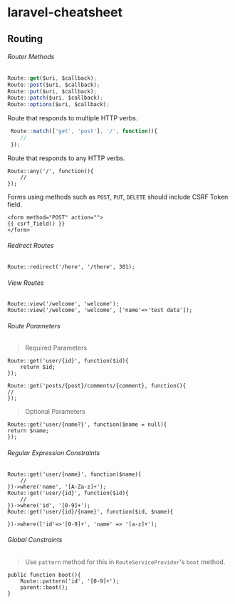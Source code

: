 # laravel-cheatsheet

## Routing

###### Router Methods

```js
Route::get($uri, $callback);
Route::post($uri, $callback);
Route::put($uri, $callback);
Route::patch($uri, $callback);
Route::options($uri, $callback);
```

Route that responds to multiple HTTP verbs.

```js
 Route::match(['get', 'post'], '/', function(){
    //
 });
```

Route that responds to any HTTP verbs.

```
Route::any('/', function(){
    //
});
```

Forms using methods such as `POST`, `PUT`, `DELETE` should include CSRF Token field.

```
<form method="POST" action="">
{{ csrf_field() }}
</form>
```

###### Redirect Routes

```
Route::redirect('/here', '/there', 301);
```

###### View Routes

```
Route::view('/welcome', 'welcome');
Route::view('/welcome', 'welcome', ['name'=>'test data']);
```

###### Route Parameters

> Required Parameters

```
Route::get('user/{id}', function($id){
    return $id;
});

Route::get('posts/{post}/comments/{comment}, function(){
//
});
```

> Optional Parameters

```
Route::get('user/{name?}', function($name = null){
return $name;
});
```

###### Regular Expression Constraints

```
Route::get('user/{name}', function($name){
    //
})->where('name', '[A-Za-z]+');
Route::get('user/{id}', function($id){
    //
})->where('id', '[0-9]+');
Route::get('user/{id}/{name}', function($id, $name){

})->where(['id'=>'[0-9]+', 'name' => '[a-z]+');
```

###### Global Constraints
> Use `pattern` method for this in `RouteServiceProvider`'s `boot` method.
```
public function boot(){
    Route::pattern('id', '[0-9]+');
    parent::boot();
}
```